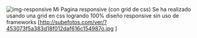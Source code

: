 ![img-responsive](https://user-images.githubusercontent.com/32874772/38583597-1ff80cb8-3cd9-11e8-9f9e-182d8d28548b.png)
Mi Pagina responsive (con grid de css)
Se ha realizado usando una grid en css
logrando 100% diseño responsive sin uso de frameworks
[http://subefotos.com/ver/?453073f5a383d18f012daf616c154987o.jpg
]
